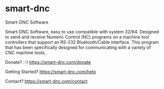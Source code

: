 # smart-dnc
Smart-DNC Software

Smart-DNC Software, easy to use compatible with system 32/64. Designed to send and receive Numeric Control (NC) programs on a machine tool controllers that support an RS-232 Bluetooth/Cable interface. This program that has been specifically designed for communicating with a variety of CNC machine tools.

Donate? :-)
https://smart-dnc.com/donate

Getting Started?
https://smart-dnc.com/help

Contact?
https://smart-dnc.com/contact
